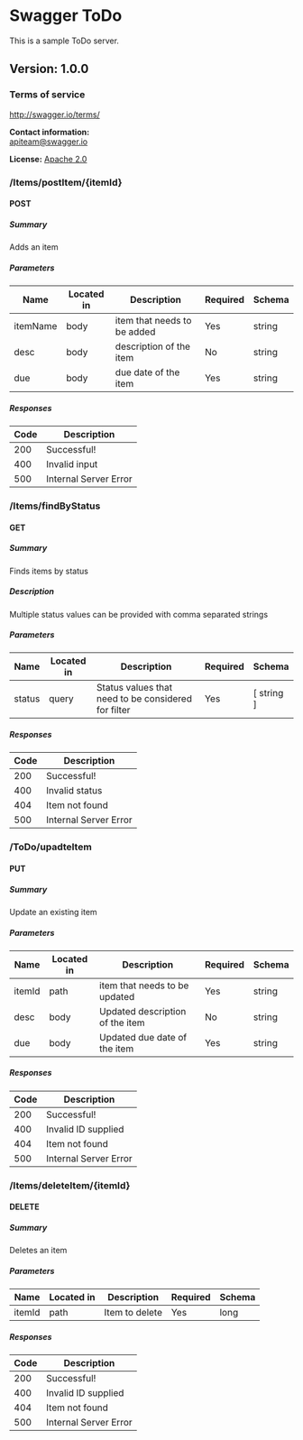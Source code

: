 # Swagger ToDo
This is a sample ToDo server.  

## Version: 1.0.0

### Terms of service
<http://swagger.io/terms/>

**Contact information:**  
apiteam@swagger.io  

**License:** [Apache 2.0](http://www.apache.org/licenses/LICENSE-2.0.html)

### /Items/postItem/{itemId}

#### POST
##### Summary

Adds an item

##### Parameters

| Name | Located in | Description | Required | Schema |
| ---- | ---------- | ----------- | -------- | ---- |
| itemName | body | item that needs to be added | Yes | string |
| desc | body | description of the item | No | string |
| due | body | due date of the item | Yes | string |


##### Responses

| Code | Description |
| ---- | ----------- |
| 200 | Successful! |
| 400 | Invalid input |
| 500 | Internal Server Error |

### /Items/findByStatus

#### GET
##### Summary

Finds items by status

##### Description

Multiple status values can be provided with comma separated strings

##### Parameters

| Name | Located in | Description | Required | Schema |
| ---- | ---------- | ----------- | -------- | ---- |
| status | query | Status values that need to be considered for filter | Yes | [ string ] |

##### Responses

| Code | Description |
| ---- | ----------- |
| 200 | Successful! |
| 400 | Invalid status |
| 404 | Item not found |
| 500 | Internal Server Error |

### /ToDo/upadteItem

#### PUT
##### Summary

Update an existing item

##### Parameters

| Name | Located in | Description | Required | Schema |
| ---- | ---------- | ----------- | -------- | ---- |
| itemId | path | item that needs to be updated | Yes | string |
| desc | body | Updated description of the item | No | string |
| due | body | Updated due date of the item | Yes | string |

##### Responses

| Code | Description |
| ---- | ----------- |
| 200 | Successful! |
| 400 | Invalid ID supplied |
| 404 | Item not found |
| 500 | Internal Server Error |

### /Items/deleteItem/{itemId}

#### DELETE
##### Summary

Deletes an item

##### Parameters

| Name | Located in | Description | Required | Schema |
| ---- | ---------- | ----------- | -------- | ---- |
| itemId | path | Item to delete | Yes | long |

##### Responses

| Code | Description |
| ---- | ----------- |
| 200 | Successful! |
| 400 | Invalid ID supplied |
| 404 | Item not found |
| 500 | Internal Server Error |
